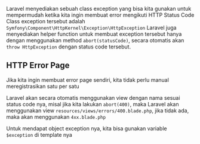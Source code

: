 Laravel menyediakan sebuah class exception yang bisa kita gunakan untuk mempermudah ketika kita ingin membuat error mengikuti HTTP Status Code
Class exception tersebut adalah `Symfony\Component\HttpKernel\Exception\HttpException`
Laravel juga menyediakan helper function untuk membuat exception tersebut hanya dengan menggunakan method `abort(statusCode)`, secara otomatis akan `throw HttpException` dengan status code tersebut.

## HTTP Error Page

Jika kita ingin membuat error page sendiri, kita tidak perlu manual meregistrasikan satu per satu

Laravel akan secara otomatis menggunakan view dengan nama sesuai status code nya, misal jika kita lakukan `abort(400)`, maka Laravel akan menggunakan view `resources/views/errors/400.blade.php`, jika tidak ada, maka akan menggunakan `4xx.blade.php`

Untuk mendapat object exception nya, kita bisa gunakan variable `$exception` di template nya
